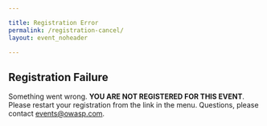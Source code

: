 ```yaml
---

title: Registration Error
permalink: /registration-cancel/
layout: event_noheader

---
```


## Registration Failure
Something went wrong. **YOU ARE NOT REGISTERED FOR THIS EVENT**. Please restart your registration from the link in the menu. Questions, please contact [events@owasp.com](mailto:events@owasp.com?subject=Global%20AppSec%20Dublin%20Registration%20Error).